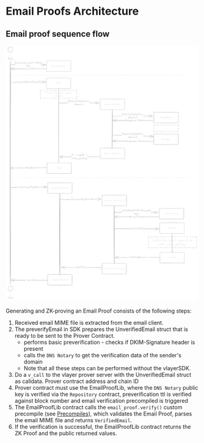 # Email Proofs Architecture

## Email proof sequence flow

![Architecture diagram](../../images/architecture/email-sequence.png)

Generating and ZK-proving an Email Proof consists of the following steps:
1. Received email MIME file is extracted from the email client.
2. The preverifyEmail in SDK prepares the UnverifiedEmail struct that is ready to be sent to the Prover Contract.
    - performs basic preverification - checks if DKIM-Signature header is present
    - calls the `DNS Notary` to get the verification data of the sender's domain
    - Note that all these steps can be performed without the vlayerSDK.
3. Do a `v_call` to the vlayer prover server with the UnverifiedEmail struct as calldata. Prover contract address and chain ID
4. Prover contract must use the EmailProofLib, where the `DNS Notary` public key is verified via the `Repository` contract, preverification ttl is verified against block number and email verification precompiled is triggered
5. The EmailProofLib contract calls the `email_proof.verify()` custom precompile (see [Precompiles](./prover.md#precompiles)), which validates the Email Proof, parses the email MIME file and returns `VerifiedEmail`.
6. If the verification is successful, the EmailProofLib contract returns the ZK Proof and the public returned values.